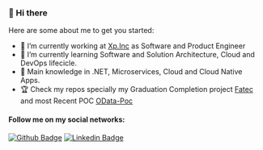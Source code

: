 ### 👋 Hi there 

Here are some about me to get you started:

- 🔭 I’m currently working at [Xp.Inc](https://www.xpinc.com/) as Software and Product Engineer
- 🌱 I’m currently learning Software and Solution Architecture, Cloud and DevOps lifecicle.
- :muscle: Main knowledge in .NET, Microservices, Cloud and Cloud Native Apps.
- :trophy: Check my repos specially my Graduation Completion project [Fatec](https://github.com/NicolasSylverio/Fatec) and most Recent POC [OData-Poc](https://github.com/NicolasSylverio/OData-Poc)


#### Follow me on my social networks:
[![Github Badge](https://img.shields.io/badge/-Github-000?style=flat-square&logo=Github&logoColor=white&link=https://github.com/NicolasSylverio)](https://github.com/NicolasSylverio)
[![Linkedin Badge](https://img.shields.io/badge/-LinkedIn-blue?style=flat-square&logo=Linkedin&logoColor=white&link=https://www.linkedin.com/in/nicolas-sylverio/)](https://www.linkedin.com/in/nicolas-sylverio/)
